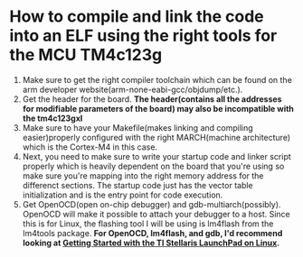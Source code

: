# How to compile and link the code into an ELF using the right tools for the MCU TM4c123g 
1. Make sure to get the right compiler toolchain which can be found on the arm developer website(arm-none-eabi-gcc/objdump/etc.).
2. Get the header for the board. **The header(contains all the addresses for modifiable parameters of the board) may also be incompatible with the tm4c123gxl**
3. Make sure to have your Makefile(makes linking and compiling easier)properly configured with the right MARCH(machine architecture) which is the Cortex-M4 in this case.
4. Next, you need to make sure to write your startup code and linker script properly which is heavily dependent on the board that you're using so make sure you're 
mapping into the right memory address for the differenct sections. The startup code just has the vector table initialization and is the entry point for code execution.
5. Get OpenOCD(open on-chip debugger) and gdb-multiarch(possibly). OpenOCD will make it possible to attach your debugger to a host. Since this is for Linux, the flashing 
tool I will be using is lm4flash from the lm4tools package. 
**For OpenOCD, lm4flash, and gdb, I'd recommend looking at [Getting Started with the TI Stellaris LaunchPad on Linux](https://www.jann.cc/2012/12/11/getting_started_with_the_ti_stellaris_launchpad_on_linux.html#install-the-lm4flash-tool).**

